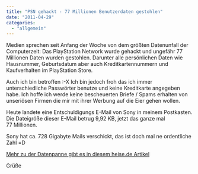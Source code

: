 ```yaml
---
title: "PSN gehackt - 77 Millionen Benutzerdaten gestohlen"
date: "2011-04-29"
categories: 
  - "allgemein"
---
```


Medien sprechen seit Anfang der Woche von dem größten Datenunfall der Computerzeit: Das PlayStation Network wurde gehackt und ungefähr 77 Millionen Daten wurden gestohlen. Darunter alle persönlichen Daten wie Hausnummer, Geburtsdatum aber auch Kreditkartennummern und Kaufverhalten im PlayStation Store.

Auch ich bin betroffen :-X Ich bin jedoch froh das ich immer unterschiedliche Passwörter benutze und keine Kreditkarte angegeben habe. Ich hoffe ich werde keine bescheuerten Briefe / Spams erhalten von unseriösen Firmen die mir mit ihrer Werbung auf die Eier gehen wollen.

Heute landete eine Entschuldigungs E-Mail von Sony in meinem Postkasten. Die Dateigröße dieser E-Mail betrug 9,92 KB, jetzt das ganze mal 77 Millionen.

Sony hat ca. 728 Gigabyte Mails verschickt, das ist doch mal ne ordentliche Zahl =D

[Mehr zu der Datenpanne gibt es in diesem heise.de Artikel](http://www.heise.de/newsticker/meldung/Angriff-auf-Playstation-Network-Persoenliche-Daten-von-Millionen-Kunden-gestohlen-1233136.html)

Grüße
